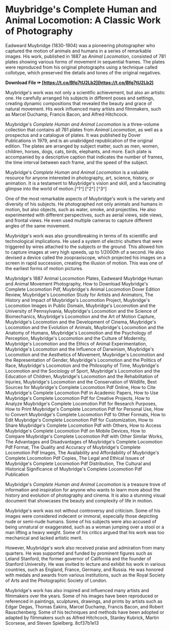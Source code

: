 
 
# Muybridge's Complete Human and Animal Locomotion: A Classic Work of Photography
 
Eadweard Muybridge (1830-1904) was a pioneering photographer who captured the motion of animals and humans in a series of remarkable images. His work, published in 1887 as *Animal Locomotion*, consisted of 781 plates showing various forms of movement in sequential frames. The plates were reproduced from his original photographs using a technique called collotype, which preserved the details and tones of the original negatives.
 
**Download File ✑ [https://t.co/Bfq7tU2Lb2](https://t.co/Bfq7tU2Lb2)**


 
Muybridge's work was not only a scientific achievement, but also an artistic one. He carefully arranged his subjects in different poses and settings, creating dynamic compositions that revealed the beauty and grace of natural movement. His work influenced many artists and filmmakers, such as Marcel Duchamp, Francis Bacon, and Alfred Hitchcock.
 
Muybridge's *Complete Human and Animal Locomotion* is a three-volume collection that contains all 781 plates from *Animal Locomotion*, as well as a prospectus and a catalogue of plates. It was published by Dover Publications in 1979, and is an unabridged republication of the original edition. The plates are arranged by subject matter, such as men, women, children, horses, dogs, cats, birds, elephants, and more. Each plate is accompanied by a descriptive caption that indicates the number of frames, the time interval between each frame, and the speed of the subject.
 
Muybridge's *Complete Human and Animal Locomotion* is a valuable resource for anyone interested in photography, art, science, history, or animation. It is a testament to Muybridge's vision and skill, and a fascinating glimpse into the world of motion.[^1^] [^2^] [^3^]
  
One of the most remarkable aspects of Muybridge's work is the variety and diversity of his subjects. He photographed not only animals and humans in motion, but also objects, such as water, smoke, and projectiles. He also experimented with different perspectives, such as aerial views, side views, and frontal views. He even used multiple cameras to capture different angles of the same movement.
 
Muybridge's work was also groundbreaking in terms of its scientific and technological implications. He used a system of electric shutters that were triggered by wires attached to the subjects or the ground. This allowed him to capture images at very high speeds, up to 1/2000th of a second. He also devised a device called the zoopraxiscope, which projected his images on a screen in rapid succession, creating the illusion of motion. This was one of the earliest forms of motion pictures.
 
Muybridge's 1887 Animal Locomotion Plates,  Eadweard Muybridge Human and Animal Movement Photography,  How to Download Muybridge's Complete Locomotion Pdf,  Muybridge's Animal Locomotion Dover Edition Review,  Muybridge's Locomotion Study for Artists and Animators,  The History and Impact of Muybridge's Locomotion Project,  Muybridge's Locomotion Images in Public Domain,  Muybridge's Locomotion and the University of Pennsylvania,  Muybridge's Locomotion and the Science of Biomechanics,  Muybridge's Locomotion and the Art of Motion Capture,  Muybridge's Locomotion and the Development of Cinema,  Muybridge's Locomotion and the Evolution of Animals,  Muybridge's Locomotion and the Anatomy of Humans,  Muybridge's Locomotion and the Psychology of Perception,  Muybridge's Locomotion and the Culture of Modernity,  Muybridge's Locomotion and the Ethics of Animal Experimentation,  Muybridge's Locomotion and the Influence of Darwinism,  Muybridge's Locomotion and the Aesthetics of Movement,  Muybridge's Locomotion and the Representation of Gender,  Muybridge's Locomotion and the Politics of Race,  Muybridge's Locomotion and the Philosophy of Time,  Muybridge's Locomotion and the Sociology of Sport,  Muybridge's Locomotion and the Education of Children,  Muybridge's Locomotion and the Rehabilitation of Injuries,  Muybridge's Locomotion and the Conservation of Wildlife,  Best Sources for Muybridge's Complete Locomotion Pdf Online,  How to Cite Muybridge's Complete Locomotion Pdf in Academic Papers,  How to Use Muybridge's Complete Locomotion Pdf for Creative Projects,  How to Analyze Muybridge's Complete Locomotion Pdf for Research Purposes,  How to Print Muybridge's Complete Locomotion Pdf for Personal Use,  How to Convert Muybridge's Complete Locomotion Pdf to Other Formats,  How to Edit Muybridge's Complete Locomotion Pdf for Customization,  How to Share Muybridge's Complete Locomotion Pdf with Others,  How to Access Muybridge's Complete Locomotion Pdf on Mobile Devices,  How to Compare Muybridge's Complete Locomotion Pdf with Other Similar Works,  The Advantages and Disadvantages of Muybridge's Complete Locomotion Pdf Format,  The Quality and Accuracy of Muybridge's Complete Locomotion Pdf Images,  The Availability and Affordability of Muybridge's Complete Locomotion Pdf Copies,  The Legal and Ethical Issues of Muybridge's Complete Locomotion Pdf Distribution,  The Cultural and Historical Significance of Muybridge's Complete Locomotion Pdf Publication
 
Muybridge's *Complete Human and Animal Locomotion* is a treasure trove of information and inspiration for anyone who wants to learn more about the history and evolution of photography and cinema. It is also a stunning visual document that showcases the beauty and complexity of life in motion.
  
Muybridge's work was not without controversy and criticism. Some of his images were considered indecent or immoral, especially those depicting nude or semi-nude humans. Some of his subjects were also accused of being unnatural or exaggerated, such as a woman jumping over a stool or a man lifting a heavy weight. Some of his critics argued that his work was too mechanical and lacked artistic merit.
 
However, Muybridge's work also received praise and admiration from many quarters. He was supported and funded by prominent figures such as Leland Stanford, the former governor of California and the founder of Stanford University. He was invited to lecture and exhibit his work in various countries, such as England, France, Germany, and Russia. He was honored with medals and awards from various institutions, such as the Royal Society of Arts and the Photographic Society of London.
 
Muybridge's work has also inspired and influenced many artists and filmmakers over the years. Some of his images have been reproduced or referenced in paintings, sculptures, drawings, and prints by artists such as Edgar Degas, Thomas Eakins, Marcel Duchamp, Francis Bacon, and Robert Rauschenberg. Some of his techniques and methods have been adopted or adapted by filmmakers such as Alfred Hitchcock, Stanley Kubrick, Martin Scorsese, and Steven Spielberg.
 8cf37b1e13
 
